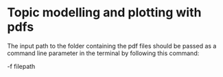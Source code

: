 # Topic modelling and plotting with pdfs

The input path to the folder containing the pdf files should be passed as a command line parameter in the terminal by following this command:

-f filepath
